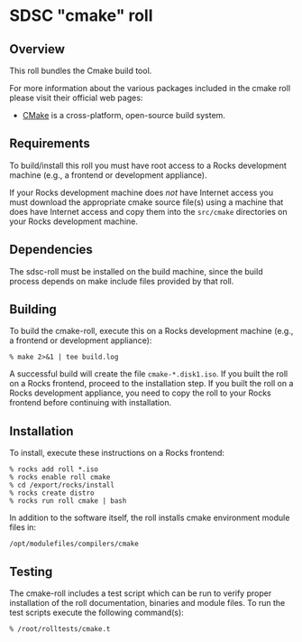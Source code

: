 # SDSC "cmake" roll

## Overview

This roll bundles the Cmake build tool.

For more information about the various packages included in the cmake roll
please visit their official web pages:

- <a href="http://www.cmake.org" target="_blank">CMake</a> is a cross-platform,
open-source build system.



## Requirements

To build/install this roll you must have root access to a Rocks development
machine (e.g., a frontend or development appliance).

If your Rocks development machine does *not* have Internet access you must
download the appropriate cmake source file(s) using a machine that does have
Internet access and copy them into the `src/cmake` directories on your Rocks
development machine.


## Dependencies

The sdsc-roll must be installed on the build machine, since the build process
depends on make include files provided by that roll.


## Building

To build the cmake-roll, execute this on a Rocks development
machine (e.g., a frontend or development appliance):

```shell
% make 2>&1 | tee build.log
```

A successful build will create the file `cmake-*.disk1.iso`.  If you built the
roll on a Rocks frontend, proceed to the installation step. If you built the
roll on a Rocks development appliance, you need to copy the roll to your Rocks
frontend before continuing with installation.


## Installation

To install, execute these instructions on a Rocks frontend:

```shell
% rocks add roll *.iso
% rocks enable roll cmake
% cd /export/rocks/install
% rocks create distro
% rocks run roll cmake | bash
```

In addition to the software itself, the roll installs cmake environment module
files in:

```shell
/opt/modulefiles/compilers/cmake
```

## Testing

The cmake-roll includes a test script which can be run to verify proper
installation of the roll documentation, binaries and module files. To run
the test scripts execute the following command(s):

```shell
% /root/rolltests/cmake.t 
```
